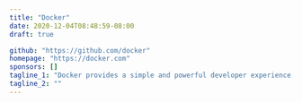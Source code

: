 ```yaml
---
title: "Docker"
date: 2020-12-04T08:48:59-08:00
draft: true

github: "https://github.com/docker"
homepage: "https://docker.com"
sponsors: []
tagline_1: "Docker provides a simple and powerful developer experience, workflows and collaboration for creating applications."
tagline_2: ""
---
```


